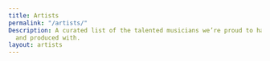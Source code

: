 ```yaml
---
title: Artists
permalink: "/artists/"
Description: A curated list of the talented musicians we’re proud to have partnered
  and produced with.
layout: artists
---
```


